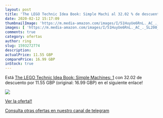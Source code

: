 ```yaml
---
layout: post
title: 'The LEGO Technic Idea Book: Simple Machi al 32.02 % de descuento'
date: 2020-02-12 15:17:09
thumbnailImage: 'https://m.media-amazon.com/images/I/51HuyUe6RnL._AC_._SL200_.jpg'
images: [ 'https://m.media-amazon.com/images/I/51HuyUe6RnL._AC_._SL200_.jpg' ]
comments: true
category: ofertas
author: ring
slug: 1593272774
description:
actualPrice: 11.55 GBP
comparePrice: 16.99 GBP
inStock: true
---
```


Está [The LEGO Technic Idea Book: Simple Machines: 1](https://www.amazon.com/dp/1593272774/?tag=redken08-20) con 32.02 de descuento por 11.55 GBP (original: 16.99 GBP) en el siguiente enlace!

[![](https://m.media-amazon.com/images/I/51HuyUe6RnL._AC_._SL200_.jpg)](https://www.amazon.com/dp/1593272774/?tag=redken08-20)

[Ver la oferta!!](https://www.amazon.com/dp/1593272774/?tag=redken08-20)

[Consulta otras ofertas en nuestro canal de telegram](https://t.me/s/ofertas25)
